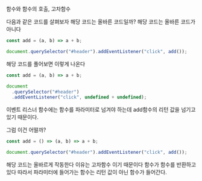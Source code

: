 함수와 함수의 호출, 고차함수

다음과 같은 코드를 살펴보자 해당 코드는 올바른 코드일까? 해당 코드는 올바른 코드가 아니다

```jsx
const add = (a, b) => a + b;

document.querySelector("#header").addEventListener("click", add());
```

해당 코드를 풀어보면 이렇게 나온다

```jsx
const add = (a, b) => a + b;

document
  .querySelector("#header")
  .addEventListener("click", undefined + undefined);
```

이벤트 리스너 함수에는 함수를 파라미터로 넘겨야 하는데 add함수의 리턴 값을 넘기고 있기 때문이다.

그럼 이건 어떨까?

```jsx
const add = () => (a, b) => a + b;

document.querySelector("#header").addEventListener("click", add());
```

해당 코드는 올바르게 작동한다 이유는 고차함수 이기 때문이다 함수가 함수를 반환하고 있다 따라서 파라미터에 들어가는 함수는 리턴 값이 아닌 함수가 들어간다.
